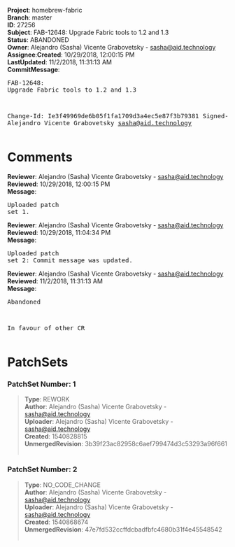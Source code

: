 <strong>Project</strong>: homebrew-fabric</br><strong>Branch</strong>: master<br><strong>ID</strong>: 27256<br><strong>Subject</strong>: FAB-12648: Upgrade Fabric tools to 1.2 and 1.3<br><strong>Status</strong>: ABANDONED<br><strong>Owner</strong>: Alejandro (Sasha) Vicente Grabovetsky - sasha@aid.technology<br><strong>Assignee</strong>:<strong>Created</strong>: 10/29/2018, 12:00:15 PM<br><strong>LastUpdated</strong>: 11/2/2018, 11:31:13 AM<br><strong>CommitMessage</strong>:<br><pre>FAB-12648: Upgrade Fabric tools to 1.2 and 1.3

Change-Id: Ie3f49969de6b05f1fa1709d3a4ec5e87f3b79381
Signed-off-by: Alejandro Vicente Grabovetsky <sasha@aid.technology>
</pre><h1>Comments</h1><strong>Reviewer</strong>: Alejandro (Sasha) Vicente Grabovetsky - sasha@aid.technology<br><strong>Reviewed</strong>: 10/29/2018, 12:00:15 PM<br><strong>Message</strong>: <pre>Uploaded patch set 1.</pre><strong>Reviewer</strong>: Alejandro (Sasha) Vicente Grabovetsky - sasha@aid.technology<br><strong>Reviewed</strong>: 10/29/2018, 11:04:34 PM<br><strong>Message</strong>: <pre>Uploaded patch set 2: Commit message was updated.</pre><strong>Reviewer</strong>: Alejandro (Sasha) Vicente Grabovetsky - sasha@aid.technology<br><strong>Reviewed</strong>: 11/2/2018, 11:31:13 AM<br><strong>Message</strong>: <pre>Abandoned

In favour of other CR</pre><h1>PatchSets</h1><h3>PatchSet Number: 1</h3><blockquote><strong>Type</strong>: REWORK<br><strong>Author</strong>: Alejandro (Sasha) Vicente Grabovetsky - sasha@aid.technology<br><strong>Uploader</strong>: Alejandro (Sasha) Vicente Grabovetsky - sasha@aid.technology<br><strong>Created</strong>: 1540828815<br><strong>UnmergedRevision</strong>: 3b39f23ac82958c6aef799474d3c53293a96f661<br><br></blockquote><h3>PatchSet Number: 2</h3><blockquote><strong>Type</strong>: NO_CODE_CHANGE<br><strong>Author</strong>: Alejandro (Sasha) Vicente Grabovetsky - sasha@aid.technology<br><strong>Uploader</strong>: Alejandro (Sasha) Vicente Grabovetsky - sasha@aid.technology<br><strong>Created</strong>: 1540868674<br><strong>UnmergedRevision</strong>: 47e7fd532ccffdcbadfbfc4680b31f4e45548542<br><br></blockquote>